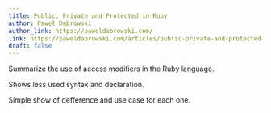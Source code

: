 ```yaml
---
title: Public, Private and Protected in Ruby
author: Paweł Dąbrowski
author_link: https://paweldabrowski.com/
link: https://paweldabrowski.com/articles/public-private-and-protected-in-ruby?utm_source=convertkit&utm_medium=email&utm_campaign=I+bet+you+don%27t+know+everything+about+public%2C+private+and+protected+in+Ruby%20-%208862841
draft: false
---
```


Summarize the use of access modifiers in the Ruby language.

Shows less used syntax and declaration. 

Simple show of defference and use case for each one.

